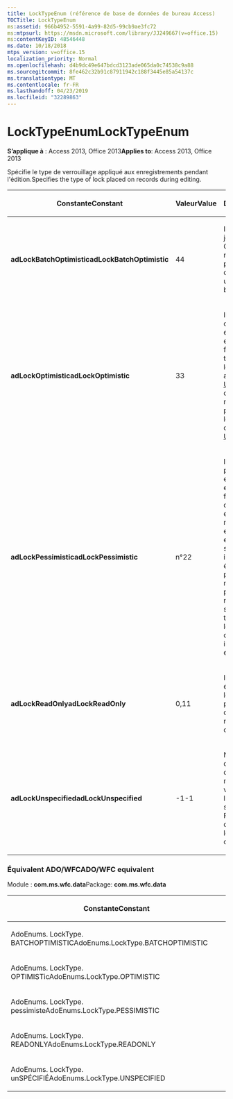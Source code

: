 ```yaml
---
title: LockTypeEnum (référence de base de données de bureau Access)
TOCTitle: LockTypeEnum
ms:assetid: 966b4952-5591-4a99-82d5-99cb9ae3fc72
ms:mtpsurl: https://msdn.microsoft.com/library/JJ249667(v=office.15)
ms:contentKeyID: 48546448
ms.date: 10/18/2018
mtps_version: v=office.15
localization_priority: Normal
ms.openlocfilehash: d4b9dc49e647bdcd3123ade065da0c74538c9a88
ms.sourcegitcommit: 8fe462c32b91c87911942c188f3445e85a54137c
ms.translationtype: MT
ms.contentlocale: fr-FR
ms.lasthandoff: 04/23/2019
ms.locfileid: "32289863"
---
```

# <a name="locktypeenum"></a><span data-ttu-id="8098b-102">LockTypeEnum</span><span class="sxs-lookup"><span data-stu-id="8098b-102">LockTypeEnum</span></span>

<span data-ttu-id="8098b-103">**S’applique à** : Access 2013, Office 2013</span><span class="sxs-lookup"><span data-stu-id="8098b-103">**Applies to**: Access 2013, Office 2013</span></span>

<span data-ttu-id="8098b-104">Spécifie le type de verrouillage appliqué aux enregistrements pendant l'édition.</span><span class="sxs-lookup"><span data-stu-id="8098b-104">Specifies the type of lock placed on records during editing.</span></span>

<table>
<colgroup>
<col style="width: 33%" />
<col style="width: 33%" />
<col style="width: 33%" />
</colgroup>
<thead>
<tr class="header">
<th><p><span data-ttu-id="8098b-105">Constante</span><span class="sxs-lookup"><span data-stu-id="8098b-105">Constant</span></span></p></th>
<th><p><span data-ttu-id="8098b-106">Valeur</span><span class="sxs-lookup"><span data-stu-id="8098b-106">Value</span></span></p></th>
<th><p><span data-ttu-id="8098b-107">Description</span><span class="sxs-lookup"><span data-stu-id="8098b-107">Description</span></span></p></th>
</tr>
</thead>
<tbody>
<tr class="odd">
<td><p><span data-ttu-id="8098b-108"><strong>adLockBatchOptimistic</strong></span><span class="sxs-lookup"><span data-stu-id="8098b-108"><strong>adLockBatchOptimistic</strong></span></span></p></td>
<td><p><span data-ttu-id="8098b-109">4</span><span class="sxs-lookup"><span data-stu-id="8098b-109">4</span></span></p></td>
<td><p><span data-ttu-id="8098b-p101">Indique des mises à jour par lots optimistes. Obligatoire pour le mode de mise à jour par lots.</span><span class="sxs-lookup"><span data-stu-id="8098b-p101">Indicates optimistic batch updates. Required for batch update mode.</span></span></p></td>
</tr>
<tr class="even">
<td><p><span data-ttu-id="8098b-112"><strong>adLockOptimistic</strong></span><span class="sxs-lookup"><span data-stu-id="8098b-112"><strong>adLockOptimistic</strong></span></span></p></td>
<td><p><span data-ttu-id="8098b-113">3</span><span class="sxs-lookup"><span data-stu-id="8098b-113">3</span></span></p></td>
<td><p><span data-ttu-id="8098b-p102">Indique un verrouillage optimiste, enregistrement par enregistrement. Le fournisseur applique ce type de verrouillage lorsque vous faites appel à la méthode <a href="update-method-ado.md">Update</a>.</span><span class="sxs-lookup"><span data-stu-id="8098b-p102">Indicates optimistic locking, record by record. The provider uses optimistic locking, locking records only when you call the <a href="update-method-ado.md">Update</a> method.</span></span></p></td>
</tr>
<tr class="odd">
<td><p><span data-ttu-id="8098b-116"><strong>adLockPessimistic</strong></span><span class="sxs-lookup"><span data-stu-id="8098b-116"><strong>adLockPessimistic</strong></span></span></p></td>
<td><p><span data-ttu-id="8098b-117">n°2</span><span class="sxs-lookup"><span data-stu-id="8098b-117">2</span></span></p></td>
<td><p><span data-ttu-id="8098b-p103">Indique un verrouillage pessimiste, enregistrement par enregistrement. Le fournisseur fait en sorte que l'édition des enregistrements réussisse, en général en verrouillant les enregistrements à la source de données immédiatement après édition.</span><span class="sxs-lookup"><span data-stu-id="8098b-p103">Indicates pessimistic locking, record by record. The provider does what is necessary to ensure successful editing of the records, usually by locking records at the data source immediately after editing.</span></span></p></td>
</tr>
<tr class="even">
<td><p><span data-ttu-id="8098b-120"><strong>adLockReadOnly</strong></span><span class="sxs-lookup"><span data-stu-id="8098b-120"><strong>adLockReadOnly</strong></span></span></p></td>
<td><p><span data-ttu-id="8098b-121">0,1</span><span class="sxs-lookup"><span data-stu-id="8098b-121">1</span></span></p></td>
<td><p><span data-ttu-id="8098b-p104">Indique des enregistrements en lecture seule. Vous ne pouvez pas modifier les données.</span><span class="sxs-lookup"><span data-stu-id="8098b-p104">Indicates read-only records. You cannot alter the data.</span></span></p></td>
</tr>
<tr class="odd">
<td><p><span data-ttu-id="8098b-124"><strong>adLockUnspecified</strong></span><span class="sxs-lookup"><span data-stu-id="8098b-124"><strong>adLockUnspecified</strong></span></span></p></td>
<td><p><span data-ttu-id="8098b-125">-1</span><span class="sxs-lookup"><span data-stu-id="8098b-125">-1</span></span></p></td>
<td><p><span data-ttu-id="8098b-p105">Ne spécifie pas de type de verrouillage. Un clone est créé avec le même type de verrouillage que l'original.</span><span class="sxs-lookup"><span data-stu-id="8098b-p105">Does not specify a type of lock. For clones, the clone is created with the same lock type as the original.</span></span></p></td>
</tr>
</tbody>
</table>


### <a name="adowfc-equivalent"></a><span data-ttu-id="8098b-128">Équivalent ADO/WFC</span><span class="sxs-lookup"><span data-stu-id="8098b-128">ADO/WFC equivalent</span></span>

<span data-ttu-id="8098b-129">Module : **com.ms.wfc.data**</span><span class="sxs-lookup"><span data-stu-id="8098b-129">Package: **com.ms.wfc.data**</span></span>

<table>
<colgroup>
<col style="width: 100%" />
</colgroup>
<thead>
<tr class="header">
<th><p><span data-ttu-id="8098b-130">Constante</span><span class="sxs-lookup"><span data-stu-id="8098b-130">Constant</span></span></p></th>
</tr>
</thead>
<tbody>
<tr class="odd">
<td><p><span data-ttu-id="8098b-131">AdoEnums. LockType. BATCHOPTIMISTIC</span><span class="sxs-lookup"><span data-stu-id="8098b-131">AdoEnums.LockType.BATCHOPTIMISTIC</span></span></p></td>
</tr>
<tr class="even">
<td><p><span data-ttu-id="8098b-132">AdoEnums. LockType. OPTIMISTic</span><span class="sxs-lookup"><span data-stu-id="8098b-132">AdoEnums.LockType.OPTIMISTIC</span></span></p></td>
</tr>
<tr class="odd">
<td><p><span data-ttu-id="8098b-133">AdoEnums. LockType. pessimiste</span><span class="sxs-lookup"><span data-stu-id="8098b-133">AdoEnums.LockType.PESSIMISTIC</span></span></p></td>
</tr>
<tr class="even">
<td><p><span data-ttu-id="8098b-134">AdoEnums. LockType. READONLY</span><span class="sxs-lookup"><span data-stu-id="8098b-134">AdoEnums.LockType.READONLY</span></span></p></td>
</tr>
<tr class="odd">
<td><p><span data-ttu-id="8098b-135">AdoEnums. LockType. unSPÉCIFIÉ</span><span class="sxs-lookup"><span data-stu-id="8098b-135">AdoEnums.LockType.UNSPECIFIED</span></span></p></td>
</tr>
</tbody>
</table>


